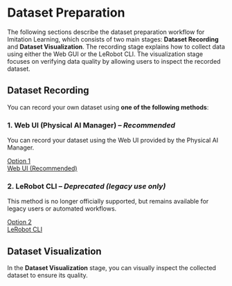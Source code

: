 # Dataset Preparation

The following sections describe the dataset preparation workflow for Imitation Learning, which consists of two main stages: **Dataset Recording** and **Dataset Visualization**.
The recording stage explains how to collect data using either the Web GUI or the LeRobot CLI.
The visualization stage focuses on verifying data quality by allowing users to inspect the recorded dataset.

## Dataset Recording

You can record your own dataset using **one of the following methods**:

### 1. Web UI (Physical AI Manager) – *Recommended*

You can record your dataset using the Web UI provided by the Physical AI Manager.

<a href="/ai_worker/dataset_preparation_with_web_ui_ai_worker" class="button-dataset-preparation-option">
Option 1<br>Web UI (Recommended)
</a>

### 2. LeRobot CLI – *Deprecated (legacy use only)*

This method is no longer officially supported, but remains available for legacy users or automated workflows.

<a href="/ai_worker/dataset_preparation_with_lerobot_cli_ai_worker" class="button-dataset-preparation-option">
Option 2<br>LeRobot CLI
</a>

## Dataset Visualization

In the **Dataset Visualization** stage, you can visually inspect the collected dataset to ensure its quality.